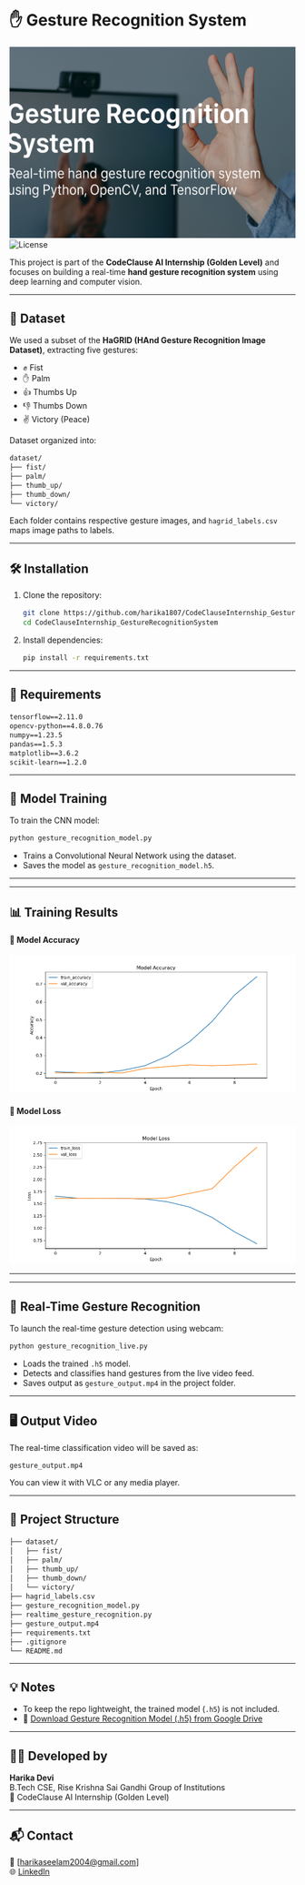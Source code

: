 
# ✋ Gesture Recognition System

![Banner](https://raw.githubusercontent.com/harika1807/CodeClauseInternship_GestureRecognitionSystem/main/banner.png)
![License](https://img.shields.io/github/license/harika1807/CodeClauseInternship_GestureRecognitionSystem)

This project is part of the **CodeClause AI Internship (Golden Level)** and focuses on building a real-time **hand gesture recognition system** using deep learning and computer vision.

---

## 📂 Dataset

We used a subset of the **HaGRID (HAnd Gesture Recognition Image Dataset)**, extracting five gestures:
- ✊ Fist  
- ✋ Palm  
- 👍 Thumbs Up  
- 👎 Thumbs Down  
- ✌️ Victory (Peace)

Dataset organized into:
```
dataset/
├── fist/
├── palm/
├── thumb_up/
├── thumb_down/
└── victory/
```

Each folder contains respective gesture images, and `hagrid_labels.csv` maps image paths to labels.

---

## 🛠️ Installation

1. Clone the repository:
   ```bash
   git clone https://github.com/harika1807/CodeClauseInternship_GestureRecognitionSystem
   cd CodeClauseInternship_GestureRecognitionSystem
   ```

2. Install dependencies:
   ```bash
   pip install -r requirements.txt
   ```

---

## 📆 Requirements

```
tensorflow==2.11.0
opencv-python==4.8.0.76
numpy==1.23.5
pandas==1.5.3
matplotlib==3.6.2
scikit-learn==1.2.0
```

---

## 🧠 Model Training

To train the CNN model:
```bash
python gesture_recognition_model.py
```

- Trains a Convolutional Neural Network using the dataset.
- Saves the model as `gesture_recognition_model.h5`.

---

---

## 📊 Training Results

#### 🔹 Model Accuracy
![Model Accuracy](https://github.com/harika1807/CodeClauseInternship_GestureRecognitionSystem/blob/main/model_accuracy.png)

#### 🔹 Model Loss
![Model Loss](https://github.com/harika1807/CodeClauseInternship_GestureRecognitionSystem/blob/main/model_loss.png)

---

---
## 📸 Real-Time Gesture Recognition

To launch the real-time gesture detection using webcam:
```bash
python gesture_recognition_live.py
```

- Loads the trained `.h5` model.
- Detects and classifies hand gestures from the live video feed.
- Saves output as `gesture_output.mp4` in the project folder.

---

## 🖥️ Output Video

The real-time classification video will be saved as:
```
gesture_output.mp4
```

You can view it with VLC or any media player.

---

## 📁 Project Structure

```
├── dataset/
│   ├── fist/
│   ├── palm/
│   ├── thumb_up/
│   ├── thumb_down/
│   └── victory/
├── hagrid_labels.csv
├── gesture_recognition_model.py
├── realtime_gesture_recognition.py
├── gesture_output.mp4
├── requirements.txt
├── .gitignore
└── README.md
```

---

## 💡 Notes

- To keep the repo lightweight, the trained model (`.h5`) is not included.
- 📅 [Download Gesture Recognition Model (.h5) from Google Drive](https://drive.google.com/file/d/1DycxuFZ1LB3i9zH0W-tjJJaqrqhLuGMS/view?usp=drive_link)

---

## 👩‍💻 Developed by

**Harika Devi**  
B.Tech CSE, Rise Krishna Sai Gandhi Group of Institutions  
🎯 CodeClause AI Internship (Golden Level)

---

## 📬 Contact

📧 [harikaseelam2004@gmail.com]  
🌐 [LinkedIn](https://www.linkedin.com/in/harika-devi-seelam-242709256/)
